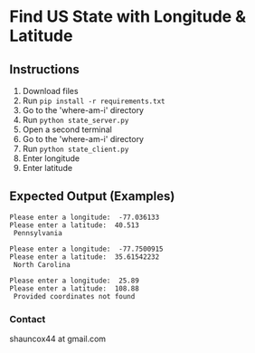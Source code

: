 # Find US State with Longitude & Latitude  

## Instructions  
1. Download files  
2. Run ```pip install -r requirements.txt```  
3. Go to the 'where-am-i' directory  
4. Run ```python state_server.py```  
5. Open a second terminal  
6. Go to the 'where-am-i' directory  
7. Run ```python state_client.py```  
8. Enter longitude  
9. Enter latitude  

## Expected Output (Examples)  
```
Please enter a longitude:  -77.036133
Please enter a latitude:  40.513
 Pennsylvania
```
```
Please enter a longitude:  -77.7500915
Please enter a latitude:  35.61542232
 North Carolina
```
```
Please enter a longitude:  25.89
Please enter a latitude:  108.88
 Provided coordinates not found
```

### Contact  
shauncox44 at gmail.com  



